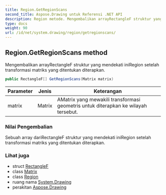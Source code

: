 ```yaml
---
title: Region.GetRegionScans
second_title: Aspose.Drawing untuk Referensi .NET API
description: Region metode. Mengembalikan arrayRectangleF struktur yang mendekati iniRegion setelah transformasi matriks yang ditentukan diterapkan.
type: docs
weight: 90
url: /id/net/system.drawing/region/getregionscans/
---
```

## Region.GetRegionScans method

Mengembalikan arrayRectangleF struktur yang mendekati iniRegion setelah transformasi matriks yang ditentukan diterapkan.

```csharp
public RectangleF[] GetRegionScans(Matrix matrix)
```

| Parameter | Jenis | Keterangan |
| --- | --- | --- |
| matrix | Matrix | AMatrix yang mewakili transformasi geometris untuk diterapkan ke wilayah tersebut. |

### Nilai Pengembalian

Sebuah array dariRectangleF struktur yang mendekati iniRegion setelah transformasi matriks yang ditentukan diterapkan.

### Lihat juga

* struct [RectangleF](../../rectanglef/)
* class [Matrix](../../../system.drawing.drawing2d/matrix/)
* class [Region](../)
* ruang nama [System.Drawing](../../region/)
* perakitan [Aspose.Drawing](../../../)


